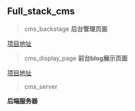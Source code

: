 ## Full_stack_cms

> cms_backstage 
  **后台管理页面**
  
   [项目地址](https://admin.bowencn.top)
   
> cms_display_page 
  **前台blog展示页面**
  
  [项目地址](https://bowencn.top)
  
> cms_server 

 **后端服务器**
 
  
